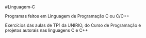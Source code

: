  #Linguagem-C
 
 Programas feitos em Linguagem de Programação C ou C/C++
 
 Exercícios das aulas de TP1 da UNIRIO, do Curso de Programação e projetos autorais nas linguagens C e C++
